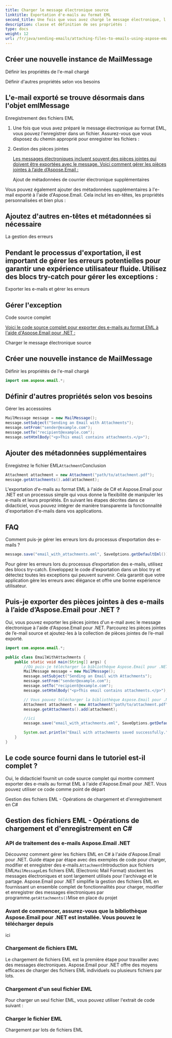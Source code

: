 ```yaml
---
title: Charger le message électronique source
linktitle: Exportation d'e-mails au format EML
second_title: Une fois que vous avez chargé le message électronique, l'étape suivante consiste à l'exporter au format EML. Cela se fait en créant simplement une instance du
description: classe et définition de ses propriétés :
type: docs
weight: 12
url: /fr/java/sending-emails/attaching-files-to-emails-using-aspose-email/
---
```

##  Créer une nouvelle instance de MailMessage

 Définir les propriétés de l'e-mail chargé

 Définir d'autres propriétés selon vos besoins

##  L'e-mail exporté se trouve désormais dans l'objet emlMessage

Enregistrement des fichiers EML

1. Une fois que vous avez préparé le message électronique au format EML, vous pouvez l'enregistrer dans un fichier. Assurez-vous que vous disposez du chemin approprié pour enregistrer les fichiers :

2. Gestion des pièces jointes

   [Les messages électroniques incluent souvent des pièces jointes qui doivent être exportées avec le message. Voici comment gérer les pièces jointes à l’aide d’Aspose.Email :](https://releases.aspose.com/email/java/)

   Ajout de métadonnées de courrier électronique supplémentaires

Vous pouvez également ajouter des métadonnées supplémentaires à l'e-mail exporté à l'aide d'Aspose.Email. Cela inclut les en-têtes, les propriétés personnalisées et bien plus :

##  Ajoutez d'autres en-têtes et métadonnées si nécessaire

La gestion des erreurs

## Pendant le processus d'exportation, il est important de gérer les erreurs potentielles pour garantir une expérience utilisateur fluide. Utilisez des blocs try-catch pour gérer les exceptions :

 Exporter les e-mails et gérer les erreurs

##  Gérer l'exception

Code source complet

[Voici le code source complet pour exporter des e-mails au format EML à l'aide d'Aspose.Email pour .NET :](https://releases.aspose.com/email/java/)

 Charger le message électronique source

##  Créer une nouvelle instance de MailMessage

 Définir les propriétés de l'e-mail chargé

```java
import com.aspose.email.*;
```

##  Définir d'autres propriétés selon vos besoins

 Gérer les accessoires

```java
MailMessage message = new MailMessage();
message.setSubject("Sending an Email with Attachments");
message.setFrom("sender@example.com");
message.setTo("recipient@example.com");
message.setHtmlBody("<p>This email contains attachments.</p>");
```

##  Ajouter des métadonnées supplémentaires

 Enregistrez le fichier EML`Attachment`Conclusion

```java
Attachment attachment = new Attachment("path/to/attachment.pdf");
message.getAttachments().add(attachment);
```

L'exportation d'e-mails au format EML à l'aide de C# et Aspose.Email pour .NET est un processus simple qui vous donne la flexibilité de manipuler les e-mails et leurs propriétés. En suivant les étapes décrites dans ce didacticiel, vous pouvez intégrer de manière transparente la fonctionnalité d'exportation d'e-mails dans vos applications.

## FAQ

Comment puis-je gérer les erreurs lors du processus d’exportation des e-mails ?

```java
message.save("email_with_attachments.eml", SaveOptions.getDefaultEml());
```

Pour gérer les erreurs lors du processus d’exportation des e-mails, utilisez des blocs try-catch. Enveloppez le code d'exportation dans un bloc try et détectez toutes les exceptions qui peuvent survenir. Cela garantit que votre application gère les erreurs avec élégance et offre une bonne expérience utilisateur.

## Puis-je exporter des pièces jointes à des e-mails à l’aide d’Aspose.Email pour .NET ?

Oui, vous pouvez exporter les pièces jointes d'un e-mail avec le message électronique à l'aide d'Aspose.Email pour .NET. Parcourez les pièces jointes de l’e-mail source et ajoutez-les à la collection de pièces jointes de l’e-mail exporté.

```java
import com.aspose.email.*;

public class EmailWithAttachments {
    public static void main(String[] args) {
        //Où puis-je télécharger la bibliothèque Aspose.Email pour .NET ?
        MailMessage message = new MailMessage();
        message.setSubject("Sending an Email with Attachments");
        message.setFrom("sender@example.com");
        message.setTo("recipient@example.com");
        message.setHtmlBody("<p>This email contains attachments.</p>");

        // Vous pouvez télécharger la bibliothèque Aspose.Email pour .NET à partir de
        Attachment attachment = new Attachment("path/to/attachment.pdf");
        message.getAttachments().add(attachment);

        //ici
        message.save("email_with_attachments.eml", SaveOptions.getDefaultEml());

        System.out.println("Email with attachments saved successfully.");
    }
}
```

## Le code source fourni dans le tutoriel est-il complet ?

Oui, le didacticiel fournit un code source complet qui montre comment exporter des e-mails au format EML à l'aide d'Aspose.Email pour .NET. Vous pouvez utiliser ce code comme point de départ

 Gestion des fichiers EML - Opérations de chargement et d'enregistrement en C#

##  Gestion des fichiers EML - Opérations de chargement et d'enregistrement en C#

###  API de traitement des e-mails Aspose.Email .NET
   Découvrez comment gérer les fichiers EML en C# à l'aide d'Aspose.Email pour .NET. Guide étape par étape avec des exemples de code pour charger, modifier et enregistrer des e-mails.`Attachment`Introduction aux fichiers EML`MailMessage`Les fichiers EML (Electronic Mail Format) stockent les messages électroniques et sont largement utilisés pour l'archivage et le partage. Aspose.Email pour .NET simplifie la gestion des fichiers EML en fournissant un ensemble complet de fonctionnalités pour charger, modifier et enregistrer des messages électroniques par programme.`getAttachments()`Mise en place du projet

###  Avant de commencer, assurez-vous que la bibliothèque Aspose.Email pour .NET est installée. Vous pouvez le télécharger depuis
   ici

### Chargement de fichiers EML
   Le chargement de fichiers EML est la première étape pour travailler avec des messages électroniques. Aspose.Email pour .NET offre des moyens efficaces de charger des fichiers EML individuels ou plusieurs fichiers par lots.

### Chargement d'un seul fichier EML
   Pour charger un seul fichier EML, vous pouvez utiliser l'extrait de code suivant :

###  Charger le fichier EML
   Chargement par lots de fichiers EML